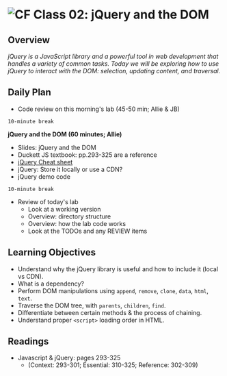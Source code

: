 ![CF](https://i.imgur.com/7v5ASc8.png)  Class 02: jQuery and the DOM
=======
## Overview

*jQuery is a JavaScript library and a powerful tool in web development that handles a variety of common tasks. Today we will be exploring how to use jQuery to interact with the DOM: selection, updating content, and traversal.*

## Daily Plan

- Code review on this morning's lab (45-50 min; Allie & JB)

`10-minute break`

**jQuery and the DOM (60 minutes; Allie)**

- Slides: jQuery and the DOM
- Duckett JS textbook: pp.293-325 are a reference
- [jQuery Cheat sheet](http://oscarotero.com/jquery)
- jQuery: Store it locally or use a CDN?
- jQuery demo code

`10-minute break`

- Review of today's lab
  - Look at a working version
  - Overview: directory structure
  - Overview: how the lab code works
  - Look at the TODOs and any REVIEW items

## Learning Objectives

* Understand why the jQuery library is useful and how to include it (local vs CDN).
* What is a dependency?
* Perform DOM manipulations using `append`, `remove`, `clone`, `data`, `html`, `text`.
* Traverse the DOM tree, with `parents`, `children`, `find`.
* Differentiate between certain methods & the process of chaining.
* Understand proper `<script>` loading order in HTML.

## Readings

* Javascript & jQuery: pages 293-325
  * (Context: 293-301; Essential: 310-325; Reference: 302-309)
